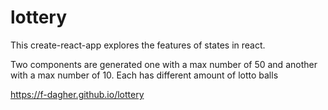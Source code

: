 # lottery

This create-react-app explores the features of states in react.

Two components are generated one with a max number of 50 and another with a max number of 10. Each has different amount of lotto balls

https://f-dagher.github.io/lottery

